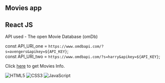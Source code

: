 ## Movies app

## React JS

API used - The open Movie Database (omDb)

const API_URl_one = `https://www.omdbapi.com/?s=avengers&apikey=${API_KEY}`; <br>
const API_URl_two = `https://www.omdbapi.com/?s=harry&apikey=${API_KEY}`;

Click [here](https://ajeypalsingh.github.io/cinemagic/) to get Movies Info.

![HTML5](https://img.shields.io/badge/html5-%23E34F26.svg?style=for-the-badge&logo=html5&logoColor=white)
![CSS3](https://img.shields.io/badge/css3-%231572B6.svg?style=for-the-badge&logo=css3&logoColor=white)
![JavaScript](https://img.shields.io/badge/javascript-%23323330.svg?style=for-the-badge&logo=javascript&logoColor=%23F7DF1E)
